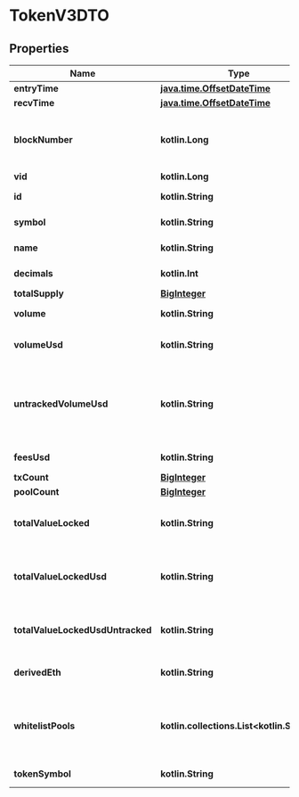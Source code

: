 
# TokenV3DTO

## Properties
Name | Type | Description | Notes
------------ | ------------- | ------------- | -------------
**entryTime** | [**java.time.OffsetDateTime**](java.time.OffsetDateTime.md) |  |  [optional]
**recvTime** | [**java.time.OffsetDateTime**](java.time.OffsetDateTime.md) |  |  [optional]
**blockNumber** | **kotlin.Long** | Number of block in which entity was recorded. |  [optional]
**vid** | **kotlin.Long** |  |  [optional]
**id** | **kotlin.String** | Token address. |  [optional]
**symbol** | **kotlin.String** | Token symbol. |  [optional]
**name** | **kotlin.String** | Token name. |  [optional]
**decimals** | **kotlin.Int** | Token decimals. |  [optional]
**totalSupply** | [**BigInteger**](BigInteger.md) |  |  [optional]
**volume** | **kotlin.String** | Volume in token units. |  [optional]
**volumeUsd** | **kotlin.String** | Volume in derived USD. |  [optional]
**untrackedVolumeUsd** | **kotlin.String** | Volume in USD even on pools with less reliable USD values. |  [optional]
**feesUsd** | **kotlin.String** | Fees in USD. |  [optional]
**txCount** | [**BigInteger**](BigInteger.md) |  |  [optional]
**poolCount** | [**BigInteger**](BigInteger.md) |  |  [optional]
**totalValueLocked** | **kotlin.String** | Liquidity across all pools in token units. |  [optional]
**totalValueLockedUsd** | **kotlin.String** | Liquidity across all pools in derived USD. |  [optional]
**totalValueLockedUsdUntracked** | **kotlin.String** | TVL derived in USD untracked. |  [optional]
**derivedEth** | **kotlin.String** | Derived price in ETH. |  [optional]
**whitelistPools** | **kotlin.collections.List&lt;kotlin.String&gt;** | Pools token is in that are white listed for USD pricing. |  [optional]
**tokenSymbol** | **kotlin.String** |  |  [optional] [readonly]



